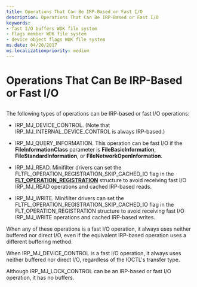 ```yaml
---
title: Operations That Can Be IRP-Based or Fast I/O
description: Operations That Can Be IRP-Based or Fast I/O
keywords:
- fast I/O buffers WDK file system
- Flags member WDK file system
- device object flags WDK file system
ms.date: 04/20/2017
ms.localizationpriority: medium
---
```


# Operations That Can Be IRP-Based or Fast I/O


## <span id="ddk_operations_that_can_be_irp_based_or_fast_io_if"></span><span id="DDK_OPERATIONS_THAT_CAN_BE_IRP_BASED_OR_FAST_IO_IF"></span>


The following types of operations can be IRP-based or fast I/O operations:

-   IRP\_MJ\_DEVICE\_CONTROL. (Note that IRP\_MJ\_INTERNAL\_DEVICE\_CONTROL is always IRP-based.)

-   IRP\_MJ\_QUERY\_INFORMATION. This operation can be fast I/O if the **FileInformationClass** parameter is **FileBasicInformation**, **FileStandardInformation**, or **FileNetworkOpenInformation**.

-   IRP\_MJ\_READ. Minifilter drivers can set the FLTFL\_OPERATION\_REGISTRATION\_SKIP\_CACHED\_IO flag in the [**FLT\_OPERATION\_REGISTRATION**](/windows-hardware/drivers/ddi/fltkernel/ns-fltkernel-_flt_operation_registration) structure to avoid receiving fast I/O IRP\_MJ\_READ operations and cached IRP-based reads.

-   IRP\_MJ\_WRITE. Minifilter drivers can set the FLTFL\_OPERATION\_REGISTRATION\_SKIP\_CACHED\_IO flag in the FLT\_OPERATION\_REGISTRATION structure to avoid receiving fast I/O IRP\_MJ\_WRITE operations and cached IRP-based writes.

When any of these operations is a fast I/O operation, it always uses neither buffered nor direct I/O, even if the equivalent IRP-based operation uses a different buffering method.

When IRP\_MJ\_DEVICE\_CONTROL is a fast I/O operation, it always uses neither buffered nor direct I/O, regardless of the IOCTL's transfer type.

Although IRP\_MJ\_LOCK\_CONTROL can be an IRP-based or fast I/O operation, it has no buffers.

 

